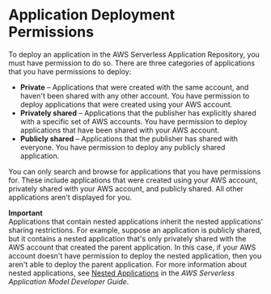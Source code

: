 # Application Deployment Permissions<a name="application-deployment-permissions"></a>

To deploy an application in the AWS Serverless Application Repository, you must have permission to do so\. There are three categories of applications that you have permissions to deploy:
+ **Private** – Applications that were created with the same account, and haven't been shared with any other account\. You have permission to deploy applications that were created using your AWS account\.
+ **Privately shared** – Applications that the publisher has explicitly shared with a specific set of AWS accounts\. You have permission to deploy applications that have been shared with your AWS account\.
+ **Publicly shared** – Applications that the publisher has shared with everyone\. You have permission to deploy any publicly shared application\.

You can only search and browse for applications that you have permissions for\. These include applications that were created using your AWS account, privately shared with your AWS account, and publicly shared\. All other applications aren't displayed for you\.

**Important**  
Applications that contain nested applications inherit the nested applications' sharing restrictions\. For example, suppose an application is publicly shared, but it contains a nested application that's only privately shared with the AWS account that created the parent application\. In this case, if your AWS account doesn't have permission to deploy the nested application, then you aren't able to deploy the parent application\. For more information about nested applications, see [Nested Applications](https://docs.aws.amazon.com/serverless-application-model/latest/developerguide/serverless-sam-template-nested-applications.html) in the *AWS Serverless Application Model Developer Guide*\.